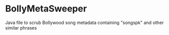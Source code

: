BollyMetaSweeper
================

Java file to scrub Bollywood song metadata containing "songspk" and other similar phrases
